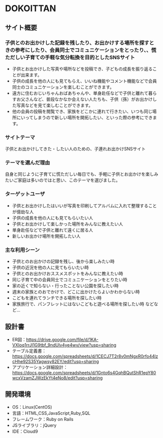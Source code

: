 # DOKOITTAN

## サイト概要 
### 子供とのお出かけした記録を残したり、お出かけする場所を探すときの参考にしたり、会員同士でコミュニケーションをとったり、、慌ただしい子育ての手軽な気分転換を目的としたSNSサイト
- 子供とお出かけした写真や場所などを投稿でき、子どもの成長を振り返ることが出来ます。
- 子供の成長を他の人にも見てもらえ、いいね機能やコメント機能などで会員同士のコミュニケーションを楽しむことができます。
- 遠方に住むおじいちゃんおばあちゃんや、単身赴任などで子供と離れて暮らすお父さんなど、普段なかなか会えない人たちも、子供（孫）がお出かけした写真などを見て楽しむことができます。
- 他の会員の投稿を閲覧でき、家族をどこかに連れて行きたい、いつも同じ場所にいってしまうので新しい場所を開拓したい、といった際の参考にできます。

### サイトテーマ
子供とお出かけしてきた・したい人のための、子連れお出かけSNSサイト

### テーマを選んだ理由
自身と同じように子育てに慌ただしい毎日でも、手軽に子供とお出かけを楽しみたいご家庭は多いのではと思い、このテーマを選びました。

### ターゲットユーザ
- 子供とお出かけしたはいいが写真を印刷してアルバムに入れて整理することが億劫な人
- 子供の成長を他の人にも見てもらいたい人
- 子供とお出かけして楽しかった場所をみんなに教えたい人
- 単身赴任などで子供と離れて遠くに居る人
- 新しいお出かけ場所を開拓したい人

### 主な利用シーン
- 子供とのお出かけの記録を残し、後から楽しみたい時
- 子供の近況を他の人に見てもらいたい時
- 子供とのお出かけおススメスポットをみんなに教えたい時
- 同じ子育て中の会員同士でコミュニケーションをとりたい時
- 家の近くで知らない・行ったことない公園を探したい時
- 週末の家族とのおでかけで、どこに出かけたらよいかわからない時
- こどもを連れてランチできる場所を探したい時
- 家族旅行で、パンフレットにはないこどもと遊べる場所を探したい時
などなど…

## 設計書
- ER図：https://drive.google.com/file/d/1KA-VXIoq1rrJI1G9tbf_9ndUlv4ye4wv/view?usp=sharing</br>
- テーブル定義書：https://docs.google.com/spreadsheets/d/1CECJ7T2r8v0mNgxR0rfo44lzcHhe92S35Yagwsy82EY/edit?usp=sharing</br>
- アプリケーション詳細設計：https://docs.google.com/spreadsheets/d/1Gnto6s4GqhBQutShR1epY80wcxVzamZJWzEkYt4eNo8/edit?usp=sharing

## 開発環境
- OS：Linux(CentOS)
- 言語：HTML,CSS,JavaScript,Ruby,SQL
- フレームワーク：Ruby on Rails
- JSライブラリ：jQuery
- IDE：Cloud9
